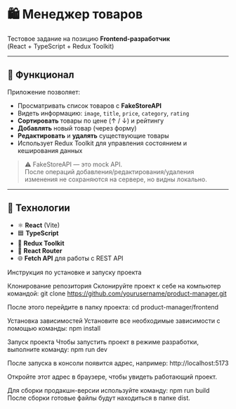 # 🛍️ Менеджер товаров

Тестовое задание на позицию **Frontend-разработчик**  
(React + TypeScript + Redux Toolkit)

---

## 🚀 Функционал

Приложение позволяет:
- Просматривать список товаров с **FakeStoreAPI**
- Видеть информацию: `image`, `title`, `price`, `category`, `rating`
- **Сортировать** товары по цене (↑ / ↓) и рейтингу
- **Добавлять** новый товар (через форму)
- **Редактировать** и **удалять** существующие товары
- Использует Redux Toolkit для управления состоянием и кеширования данных

> ⚠️ FakeStoreAPI — это mock API.  
> После операций добавления/редактирования/удаления изменения не сохраняются на сервере, но видны локально.

---

## 🧩 Технологии

- ⚛️ **React** (Vite)
- 🟦 **TypeScript**
- 🧠 **Redux Toolkit**
- 🔗 **React Router**
- 🌐 **Fetch API** для работы с REST API

Инструкция по установке и запуску проекта

Клонирование репозитория
Склонируйте проект к себе на компьютер командой:
git clone https://github.com/yourusername/product-manager.git

После этого перейдите в папку проекта:
cd product-manager/frontend

Установка зависимостей
Установите все необходимые зависимости с помощью команды:
npm install

Запуск проекта
Чтобы запустить проект в режиме разработки, выполните команду:
npm run dev

После запуска в консоли появится адрес, например:
http://localhost:5173

Откройте этот адрес в браузере, чтобы увидеть работающий проект.

Для сборки продакшн-версии используйте команду:
npm run build
После сборки готовые файлы будут находиться в папке dist.




